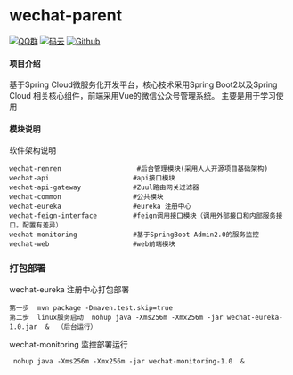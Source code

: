 # wechat-parent

[![QQ群](https://img.shields.io/badge/QQ%E7%BE%A4-924715723-yellowgreen.svg)](https://jq.qq.com/?_wv=1027&k=5PIRvFq)
[![码云](https://img.shields.io/badge/Gitee-%E7%A0%81%E4%BA%91-yellow.svg)](https://gitee.com/qinxuewu)
[![Github](https://img.shields.io/badge/Github-Github-red.svg)](https://github.com/a870439570)


#### 项目介绍
基于Spring Cloud微服务化开发平台，核心技术采用Spring Boot2以及Spring Cloud 相关核心组件，前端采用Vue的微信公众号管理系统。
主要是用于学习使用

#### 模块说明
软件架构说明
```
wechat-renren                   #后台管理模块(采用人人开源项目基础架构)
wechat-api                     #api接口模块
wechat-api-gateway             #Zuul路由网关过滤器
wechat-common                  #公共模块
wechat-eureka                  #eureka 注册中心
wechat-feign-interface         #feign调用接口模块（调用外部接口和内部服务接口。配置有差异）
wechat-monitoring              #基于SpringBoot Admin2.0的服务监控
wechat-web                     #web前端模块 
```

### 打包部署

wechat-eureka 注册中心打包部署
```
第一步  mvn package -Dmaven.test.skip=true
第二步  linux服务启动  nohup java -Xms256m -Xmx256m -jar wechat-eureka-1.0.jar  &  （后台运行）
```

wechat-monitoring 监控部署运行
```
 nohup java -Xms256m -Xmx256m -jar wechat-monitoring-1.0  & 

```


